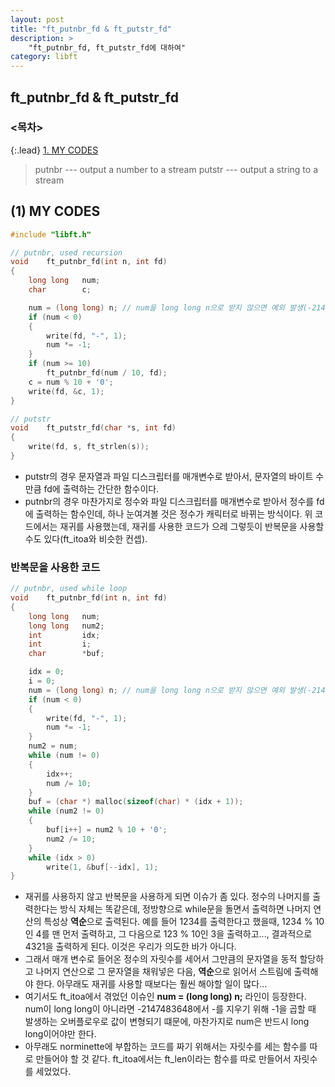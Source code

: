 ```yaml
---
layout: post
title: "ft_putnbr_fd & ft_putstr_fd"
description: >
    "ft_putnbr_fd, ft_putstr_fd에 대하여"
category: libft
---
```

## ft_putnbr_fd & ft_putstr_fd

### <목차>
{:.lead}
[1. MY CODES](#1-my-codes)

> putnbr --- output a number to a stream
> putstr --- output a string to a stream

## (1) MY CODES

~~~c
#include "libft.h"

// putnbr, used recursion
void	ft_putnbr_fd(int n, int fd)
{
	long long	num;
	char		c;

	num = (long long) n; // num을 long long n으로 받지 않으면 예외 발생(-2147483648)
	if (num < 0)
	{
		write(fd, "-", 1);
		num *= -1;
	}
	if (num >= 10)
		ft_putnbr_fd(num / 10, fd);
	c = num % 10 + '0';
	write(fd, &c, 1);
}

// putstr
void	ft_putstr_fd(char *s, int fd)
{
	write(fd, s, ft_strlen(s));
}
~~~

- putstr의 경우 문자열과 파일 디스크립터를 매개변수로 받아서, 문자열의 바이트 수만큼 fd에 출력하는 간단한 함수이다.
- putnbr의 경우 마찬가지로 정수와 파일 디스크립터를 매개변수로 받아서 정수를 fd에 출력하는 함수인데, 하나 눈여겨볼 것은 정수가 캐릭터로 바뀌는 방식이다. 위 코드에서는 재귀를 사용했는데, 재귀를 사용한 코드가 으레 그렇듯이 반복문을 사용할 수도 있다(ft_itoa와 비슷한 컨셉).

### 반복문을 사용한 코드
~~~c
// putnbr, used while loop
void	ft_putnbr_fd(int n, int fd)
{
	long long	num;
	long long	num2;
	int			idx;
	int			i;
	char		*buf;

	idx = 0;
	i = 0;
	num = (long long) n; // num을 long long n으로 받지 않으면 예외 발생(-2147483648)
	if (num < 0)
	{
		write(fd, "-", 1);
		num *= -1;
	}
	num2 = num;
	while (num != 0)
	{
		idx++;
		num /= 10;
	}
	buf = (char *) malloc(sizeof(char) * (idx + 1));
	while (num2 != 0)
	{
		buf[i++] = num2 % 10 + '0';
		num2 /= 10;
	}
	while (idx > 0)
		write(1, &buf[--idx], 1);
}
~~~
- 재귀를 사용하지 않고 반복문을 사용하게 되면 이슈가 좀 있다. 정수의 나머지를 출력한다는 방식 자체는 똑같은데, 정방향으로 while문을 돌면서 출력하면 나머지 연산의 특성상 **역순**으로 출력된다. 예를 들어 1234를 출력한다고 했을때, 1234 % 10인 4를 맨 먼저 출력하고, 그 다음으로 123 % 10인 3을 출력하고..., 결과적으로 4321을 출력하게 된다. 이것은 우리가 의도한 바가 아니다.
- 그래서 매개 변수로 들어온 정수의 자릿수를 세어서 그만큼의 문자열을 동적 할당하고 나머지 연산으로 그 문자열을 채워넣은 다음, **역순**으로 읽어서 스트림에 출력해야 한다. 아무래도 재귀를 사용할 때보다는 훨씬 해야할 일이 많다...
- 여기서도 ft_itoa에서 겪었던 이슈인 **num = (long long) n;** 라인이 등장한다. num이 long long이 아니라면 -2147483648에서 -를 지우기 위해 -1을 곱할 때 발생하는 오버플로우로 값이 변형되기 떄문에, 마찬가지로 num은 반드시 long long이어야만 한다.
- 아무래도 norminette에 부합하는 코드를 짜기 위해서는 자릿수를 세는 함수를 따로 만들어야 할 것 같다. ft_itoa에서는 ft_len이라는 함수를 따로 만들어서 자릿수를 세었었다.